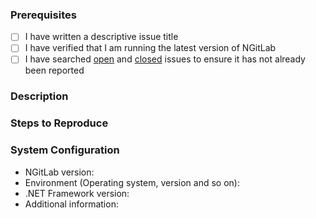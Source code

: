 ### Prerequisites

- [ ] I have written a descriptive issue title
- [ ] I have verified that I am running the latest version of NGitLab
- [ ] I have searched [open](https://github.com/Franklin89/NGitLab/issues) and [closed](https://github.com/Franklin89/NGitLab/issues?q=is%3Aissue+is%3Aclosed) issues to ensure it has not already been reported

### Description
<!-- A description of the bug or feature -->

### Steps to Reproduce
<!-- List of steps, sample code, failing test or link to a project that reproduces the behavior -->

### System Configuration
<!-- Tell us about the environment where you are experiencing the bug -->

- NGitLab version:
- Environment (Operating system, version and so on):
- .NET Framework version:
- Additional information:

<!-- Thanks for reporting the issue! -->
